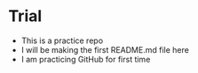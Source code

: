 # Trial
- This is a practice repo
- I will be making the first README.md file here
- I am practicing GitHub for first time
